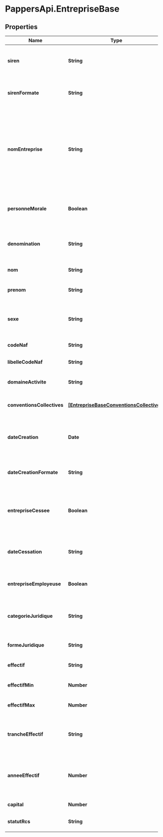 # PappersApi.EntrepriseBase

## Properties

Name | Type | Description | Notes
------------ | ------------- | ------------- | -------------
**siren** | **String** | Le numéro SIREN de l&#39;entreprise au format xxxxxxxxx. | [optional] 
**sirenFormate** | **String** | Le numéro SIREN de l&#39;entreprise au format xxx xxx xxx. | [optional] 
**nomEntreprise** | **String** | Le nom de l&#39;entreprise. Il est égal à sigle + dénomination en cas de personne morale, ou à nom + prénom en cas de personne physique. | [optional] 
**personneMorale** | **Boolean** | Vrai en cas de personne morale, faux en cas de personne physique. | [optional] 
**denomination** | **String** | Dénomination de l&#39;entreprise si personne morale. | [optional] 
**nom** | **String** | Nom si personne physique. | [optional] 
**prenom** | **String** | Prénom si personne physique. | [optional] 
**sexe** | **String** | Sexe si personne physique. F pour féminin, M pour masculin. | [optional] 
**codeNaf** | **String** | Code NAF de l&#39;entreprise. | [optional] 
**libelleCodeNaf** | **String** | Libellé du code NAF de l&#39;entreprise. | [optional] 
**domaineActivite** | **String** | Domaine d&#39;activité de l&#39;entreprise. | [optional] 
**conventionsCollectives** | [**[EntrepriseBaseConventionsCollectives]**](EntrepriseBaseConventionsCollectives.md) | Liste des conventions collectives de l&#39;entreprise. | [optional] 
**dateCreation** | **Date** | Date de création de l&#39;entreprise au format AAAA-MM-JJ. | [optional] 
**dateCreationFormate** | **String** | Date de création de l&#39;entreprise au format JJ/MM/AAAA. | [optional] 
**entrepriseCessee** | **Boolean** | Si vrai, l&#39;entreprise n&#39;est plus en activité. Sinon, elle est toujours en activité. | [optional] 
**dateCessation** | **String** | Date de cessation de l&#39;entreprise au format AAAA-MM-JJ. | [optional] 
**entrepriseEmployeuse** | **Boolean** | Si vrai, l&#39;entreprise a au moins un employé. | [optional] 
**categorieJuridique** | **String** | Catégorie juridique de l&#39;entreprise, selon la [nomenclature Insee](https://www.insee.fr/fr/information/2028129). | [optional] 
**formeJuridique** | **String** | Forme juridique de l&#39;entreprise. | [optional] 
**effectif** | **String** | Tranche d&#39;effectif de l&#39;entreprise. | [optional] 
**effectifMin** | **Number** | Effectif minimal de l&#39;entreprise. | [optional] 
**effectifMax** | **Number** | Effectif maximal de l&#39;entreprise. | [optional] 
**trancheEffectif** | **String** | Tranche d&#39;effectif de l&#39;entreprise, selon la [nomenclature Sirene](https://www.sirene.fr/sirene/public/variable/tefen#:~:text&#x3D;Cette%20variable%20correspond%20%C3%A0%20la,effectif%20salari%C3%A9%20de%20l&#39;entreprise.). | [optional] 
**anneeEffectif** | **Number** | Année de validité des variables effectif, effectif_min et effectif_max. | [optional] 
**capital** | **Number** | Capital de l&#39;entreprise. | [optional] 
**statutRcs** | **String** | Statut de l&#39;entreprise au RCS | [optional] 


